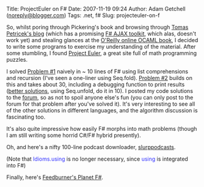 Title: ProjectEuler on F#
Date: 2007-11-19 09:24
Author: Adam Getchell (noreply@blogger.com)
Tags: .net, f#
Slug: projecteuler-on-f

So, whilst poring through Pickering's book and browsing through [Tomas
Petricek's blog](http://tomasp.net/about/fsharp.aspx) (which has a
promising [F\# AJAX
toolkit](http://tomasp.net/articles/fswebtools-intro.aspx), which alas,
doesn't work yet) and stealing glances at the [O'Reilly online OCAML
book](http://caml.inria.fr/pub/docs/oreilly-book/html/index.html), I
decided to write some programs to exercise my understanding of the
material. After some stumbling, I found [Project
Euler](http://projecteuler.net/index.php?section=problems), a great site
full of math programming puzzles.  
  
I solved [Problem
\#1](http://projecteuler.net/index.php?section=problems&id=1) naively in
\~ 10 lines of F\# using list comprehensions and recursion (I've seen a
one-liner using Seq.fold). [Problem
\#2](http://projecteuler.net/index.php?section=problems&id=2) builds on
this and takes about 30, including a debugging function to print results
([better
solutions](http://blogs.msdn.com/chrsmith/archive/2007/10/26/Project-Euler-in-F_2300_-_2D00_-Problem-2.aspx),
using Seq.unfold, do it in 10). I posted my code solutions to the
[forum](http://projecteuler.net/index.php?section=forum), so as not to
spoil anyone else's fun (you can only post to the forum for that problem
after you've solved it). It's very interesting to see all of the other
solutions in different languages, and the algorithm discussion is
fascinating too.  
  
It's also quite impressive how easily F\# morphs into math problems
(though I am still writing some horrid C\#/F\# hybrid presently).  
  
Oh, and here's a nifty 100-line podcast downloader,
[slurppodcasts](http://dcooney.com/ViewEntry.aspx?ID=499).  
  
(Note that <span style="color: rgb(51, 51, 255);">Idioms.using</span> is
no longer necessary, since <span
style="color: rgb(51, 51, 255);">using</span> is integrated into F\#)  
  
Finally, here's [Feedburner's Planet
F\#](http://feeds.feedburner.com/planet_fsharp).

